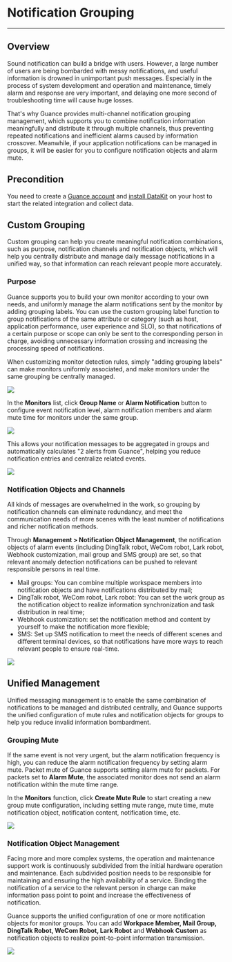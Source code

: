 # Notification Grouping
---

## Overview

Sound notification can build a bridge with users. However, a large number of users are being bombarded with messy notifications, and useful information is drowned in unimportant push messages. Especially in the process of system development and operation and maintenance, timely alarm and response are very important, and delaying one more second of troubleshooting time will cause huge losses.

That's why Guance provides multi-channel notification grouping management, which supports you to combine notification information meaningfully and distribute it through multiple channels, thus preventing repeated notifications and inefficient alarms caused by information crossover. Meanwhile, if your application notifications can be managed in groups, it will be easier for you to configure notification objects and alarm mute.

## Precondition

You need to create a [Guance account](https://www.guance.com) and [install DataKit](../../datakit/datakit-install.md) on your host to start the related integration and collect data.

## Custom Grouping

Custom grouping can help you create meaningful notification combinations, such as purpose, notification channels and notification objects, which will help you centrally distribute and manage daily message notifications in a unified way, so that information can reach relevant people more accurately.

### Purpose

Guance supports you to build your own monitor according to your own needs, and uniformly manage the alarm notifications sent by the monitor by adding grouping labels. You can use the custom grouping label function to group notifications of the same attribute or category (such as host, application performance, user experience and SLO), so that notifications of a certain purpose or scope can only be sent to the corresponding person in charge, avoiding unnecessary information crossing and increasing the processing speed of notifications.

When customizing monitor detection rules, simply "adding grouping labels" can make monitors uniformly associated, and make monitors under the same grouping be centrally managed.

![](../img/5.inform_group_1.png)

In the **Monitors** list, click **Group Name** or **Alarm Notification** button to configure event notification level, alarm notification members and alarm mute time for monitors under the same group.

![](../img/5.inform_group_2.png)

This allows your notification messages to be aggregated in groups and automatically calculates "2 alerts from Guance", helping you reduce notification entries and centralize related events.

![](../img/5.inform_group_3.png)

### Notification Objects and Channels


All kinds of messages are overwhelmed in the work, so grouping by notification channels can eliminate redundancy, and meet the communication needs of more scenes with the least number of notifications and richer notification methods.

Through **Management > Notification Object Management**, the notification objects of alarm events (including DingTalk robot, WeCom robot, Lark robot, Webhook customization, mail group and SMS group) are set, so that relevant anomaly detection notifications can be pushed to relevant responsible persons in real time.

- Mail groups: You can combine multiple workspace members into notification objects and have notifications distributed by mail;
- DingTalk robot, WeCom robot, Lark robot: You can set the work group as the notification object to realize information synchronization and task distribution in real time;
- Webhook customization: set the notification method and content by yourself to make the notification more flexible;
- SMS: Set up SMS notification to meet the needs of different scenes and different terminal devices, so that notifications have more ways to reach relevant people to ensure real-time.

![](../img/5.inform_group_4.png)

## Unified Management

Unified messaging management is to enable the same combination of notifications to be managed and distributed centrally, and Guance supports the unified configuration of mute rules and notification objects for groups to help you reduce invalid information bombardment.

### Grouping Mute

If the same event is not very urgent, but the alarm notification frequency is high, you can reduce the alarm notification frequency by setting alarm mute. Packet mute of Guance supports setting alarm mute for packets. For packets set to **Alarm Mute**, the associated monitor does not send an alarm notification within the mute time range.

In the **Monitors** function, click **Create Mute Rule** to start creating a new group mute configuration, including setting mute range, mute time, mute notification object, notification content, notification time, etc.

![](../img/5.inform_group_5.png)

### Notification Object Management

Facing more and more complex systems, the operation and maintenance support work is continuously subdivided from the initial hardware operation and maintenance. Each subdivided position needs to be responsible for maintaining and ensuring the high availability of a service. Binding the notification of a service to the relevant person in charge can make information pass point to point and increase the effectiveness of notification.

Guance supports the unified configuration of one or more notification objects for monitor groups. You can add **Workpace Member, Mail Group, DingTalk Robot, WeCom Robot, Lark Robot** and **Webhook Custom** as notification objects to realize point-to-point information transmission.

![](../img/5.inform_group_6.png)

